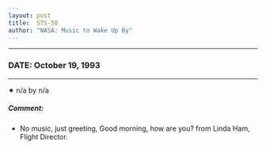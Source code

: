 ```yaml
---
layout: post
title:  STS-58
author: "NASA: Music to Wake Up By"
---
```


----
### DATE: October 19, 1993
----
✷ n/a by n/a

##### Comment:
* No music, just greeting, Good morning, how are you? from Linda Ham, Flight Director.
